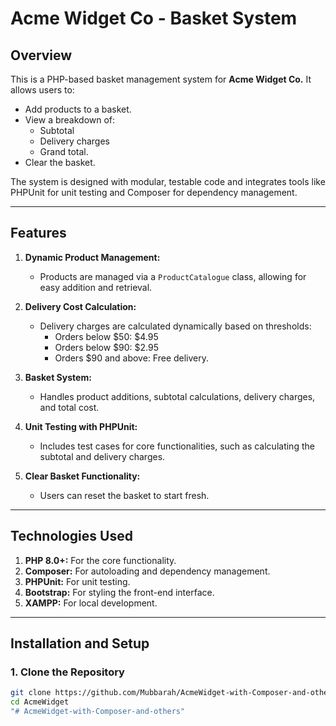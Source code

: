 # Acme Widget Co - Basket System

## Overview

This is a PHP-based basket management system for **Acme Widget Co.** It allows users to:
- Add products to a basket.
- View a breakdown of:
  - Subtotal
  - Delivery charges
  - Grand total.
- Clear the basket.

The system is designed with modular, testable code and integrates tools like PHPUnit for unit testing and Composer for dependency management.

---

## Features

1. **Dynamic Product Management:**
   - Products are managed via a `ProductCatalogue` class, allowing for easy addition and retrieval.

2. **Delivery Cost Calculation:**
   - Delivery charges are calculated dynamically based on thresholds:
     - Orders below $50: $4.95
     - Orders below $90: $2.95
     - Orders $90 and above: Free delivery.

3. **Basket System:**
   - Handles product additions, subtotal calculations, delivery charges, and total cost.

4. **Unit Testing with PHPUnit:**
   - Includes test cases for core functionalities, such as calculating the subtotal and delivery charges.

5. **Clear Basket Functionality:**
   - Users can reset the basket to start fresh.

---

## Technologies Used

1. **PHP 8.0+:** For the core functionality.
2. **Composer:** For autoloading and dependency management.
3. **PHPUnit:** For unit testing.
4. **Bootstrap:** For styling the front-end interface.
5. **XAMPP:** For local development.

---

## Installation and Setup

### 1. Clone the Repository
```bash
git clone https://github.com/Mubbarah/AcmeWidget-with-Composer-and-others.git
cd AcmeWidget
"# AcmeWidget-with-Composer-and-others" 
